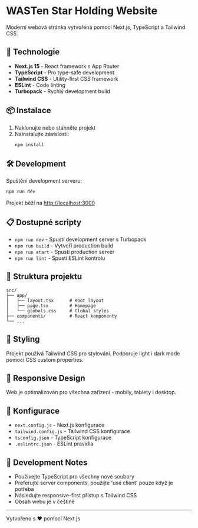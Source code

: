 # WASTen Star Holding Website

Moderní webová stránka vytvořená pomocí Next.js, TypeScript a Tailwind CSS.

## 🚀 Technologie

- **Next.js 15** - React framework s App Router
- **TypeScript** - Pro type-safe development
- **Tailwind CSS** - Utility-first CSS framework
- **ESLint** - Code linting
- **Turbopack** - Rychlý development build

## 📦 Instalace

1. Naklonujte nebo stáhněte projekt
2. Nainstalujte závislosti:
   ```bash
   npm install
   ```

## 🛠️ Development

Spuštění development serveru:
```bash
npm run dev
```

Projekt běží na [http://localhost:3000](http://localhost:3000)

## 📋 Dostupné scripty

- `npm run dev` - Spustí development server s Turbopack
- `npm run build` - Vytvoří production build
- `npm run start` - Spustí production server
- `npm run lint` - Spustí ESLint kontrolu

## 📁 Struktura projektu

```
src/
├── app/
│   ├── layout.tsx      # Root layout
│   ├── page.tsx        # Homepage
│   └── globals.css     # Global styles
├── components/         # React komponenty
└── ...
```

## 🎨 Styling

Projekt používá Tailwind CSS pro stylování. Podporuje light i dark mode pomocí CSS custom properties.

## 📱 Responsive Design

Web je optimalizován pro všechna zařízení - mobily, tablety i desktop.

## 🔧 Konfigurace

- `next.config.js` - Next.js konfigurace
- `tailwind.config.js` - Tailwind CSS konfigurace
- `tsconfig.json` - TypeScript konfigurace
- `.eslintrc.json` - ESLint pravidla

## 📝 Development Notes

- Používejte TypeScript pro všechny nové soubory
- Preferujte server components, použijte 'use client' pouze když je potřeba
- Následujte responsive-first přístup s Tailwind CSS
- Obsah webu je v češtině

---

Vytvořeno s ❤️ pomocí Next.js
